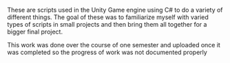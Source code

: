 These are scripts used in the Unity Game engine using C# to do a variety of different things. The goal of these was to familiarize myself with varied types of scripts in small projects and then bring them all together for
a bigger final project.

This work was done over the course of one semester and uploaded once it was completed so the progress of work was not documented properly
